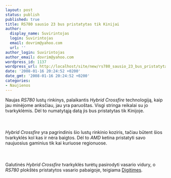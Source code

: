 ```yaml
---
layout: post
status: publish
published: true
title: RS780 sausio 23 bus pristatytas tik Kinijai
author:
  display_name: Suvirintojas
  login: Suvirintojas
  email: dovrim@yahoo.com
  url: ''
author_login: Suvirintojas
author_email: dovrim@yahoo.com
wordpress_id: 1137
wordpress_url: http://localhost/site/new/rs780_sausio_23_bus_pristatytas_tik_kinijai/
date: '2008-01-16 20:24:52 +0200'
date_gmt: '2008-01-16 20:24:52 +0200'
categories:
- Naujienos
---
```

<p>Naujas <i>RS780</i> lustų rinkinys, palaikantis <i>Hybrid Crossfire</i> technologiją, kaip jau minėjome anksčiau, jau yra paruoštas. Visgi stringa reikalai su jo tvarkyklėmis. Dėl to numatytąją datą jis bus pristatytas tik Kinijoje.<br />
<br><br />
<br><i>Hybrid Crossfire</i> yra pagrindinis šio lustų rinkinio koziris, tačiau būtent šios tvarkyklės kol kas ir nėra baigtos. Dėl to <i>AMD</i> ketina pristatyti savo naujuosius gaminius tik kai kuriuose regionuose.<br />
<br><br />
<br>Galutinės <i>Hybrid Crossfire</i> tvarkyklės turėtų pasirodyti vasario vidury, o <i>RS780</i> plokštės pristatytos vasario pabaigoje, teigiama <a class="ns" href="http://www.digitimes.com/mobos/a20080115PD216.html">Digitimes</a>.</p>
